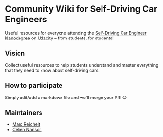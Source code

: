 # Community Wiki for Self-Driving Car Engineers

Useful resources for everyone attending the [Self-Driving Car Engineer Nanodegree](https://www.udacity.com/course/self-driving-car-engineer-nanodegree--nd013) on [Udacity](https://www.udacity.com/) – from students, for students!

## Vision

Collect useful resources to help students understand and master everything that they need to know about self-driving cars.

## How to participate

Simply edit/add a markdown file and we'll merge your PR! 😀

## Maintainers

- [Marc Reichelt](https://github.com/mreichelt)
- [Célien Nanson](https://github.com/Mornor)
